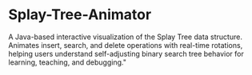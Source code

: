 # Splay-Tree-Animator
A Java-based interactive visualization of the Splay Tree data structure. Animates insert, search, and delete operations with real-time rotations, helping users understand self-adjusting binary search tree behavior for learning, teaching, and debugging."

